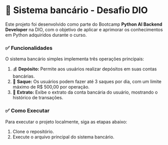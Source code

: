 # 🏦 Sistema bancário - Desafio DIO


Este projeto foi desenvolvido como parte do Bootcamp **Python AI Backend Developer** na DIO, com o objetivo de aplicar e aprimorar os conhecimentos em Python adquiridos durante o curso.

### ✅ Funcionalidades

O sistema bancário simples implementa três operações principais:

1. 💰 **Depósito:** Permite aos usuários realizar depósitos em suas contas bancárias.
2. 💸 **Saque:** Os usuários podem fazer até 3 saques por dia, com um limite máximo de R$ 500,00 por operação.
3. 📜 **Extrato:** Exibe o extrato da conta bancária do usuário, mostrando o histórico de transações.


### ✅ Como Executar

Para executar o projeto localmente, siga as etapas abaixo:

1. Clone o repositório.
2. Execute o arquivo principal do sistema bancário.
